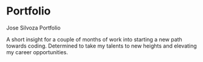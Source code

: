# Portfolio
Jose Silvoza Portfolio

A short insight for a couple of months of work into starting a new path towards coding.
Determined to take my talents to new heights and elevating my career opportunities.
